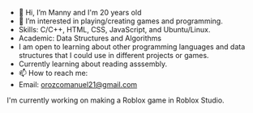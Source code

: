 - 👋 Hi, I’m Manny and I'm 20 years old
- 👀 I’m interested in playing/creating games and programming.
- Skills: C/C++, HTML, CSS, JavaScript, and Ubuntu/Linux.
- Academic: Data Structures and Algorithms
- I am open to learning about other programming languages and data structures that I could use in different projects or games.
- Currently learning about reading asssembly.
- 📫 How to reach me:
- Email: orozcomanuel21@gmail.com

I'm currently working on making a Roblox game in Roblox Studio.
